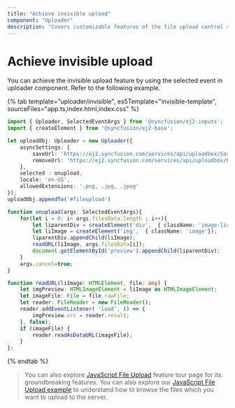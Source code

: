 ```yaml
---
title: "Achieve invisible upload"
component: "Uploader"
description: "Covers customizable features of the file upload control such as a preview image, invisible upload, progress bar, sort the file list and more."
---
```


# Achieve invisible upload

You can achieve the invisible upload feature by using the selected event in uploader component. Refer to the following example.

{% tab template="uploader/invisible", es5Template="invisible-template", sourceFiles="app.ts,index.html,index.css" %}

```typescript
import { Uploader, SelectedEventArgs } from '@syncfusion/ej2-inputs';
import { createElement } from '@syncfusion/ej2-base';

let uploadObj: Uploader = new Uploader({
    asyncSettings: {
        saveUrl: 'https://ej2.syncfusion.com/services/api/uploadbox/Save',
        removeUrl: 'https://ej2.syncfusion.com/services/api/uploadbox/Remove'
    },
    selected : onupload,
    locale: 'en-US',
    allowedExtensions: '.png, .jpg, .jpeg'
});
uploadObj.appendTo('#fileupload')

function onupload(args: SelectedEventArgs){
    for(let i = 0; i< args.filesData.length ; i++){
        let liparentDiv = createElement('div',  { className: 'image-list'});
        let liImage = createElement('img',  { className: 'image'});
        liparentDiv.appendChild(liImage);
        readURL(liImage, args.filesData[i]);
        document.getElementById('preview').appendChild(liparentDiv);
    }
    args.cancel=true;
}

function readURL(liImage: HTMLElement, file: any) {
    let imgPreview: HTMLImageElement = liImage as HTMLImageElement;
    let imageFile: File = file.rawFile;
    let reader: FileReader = new FileReader();
    reader.addEventListener( 'load', () => {
        imgPreview.src = reader.result;
    }, false);
    if (imageFile) {
        reader.readAsDataURL(imageFile);
    }
};
```

{% endtab %}

> You can also explore [JavaScript File Upload](https://www.syncfusion.com/javascript-ui-controls/js-file-upload) feature tour page for its groundbreaking features. You can also explore our [JavaScript File Upload example](https://ej2.syncfusion.com/demos/#/material/uploader/default.html) to understand how to browse the files which you want to upload to the server.